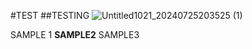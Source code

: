 #TEST
##TESTING
![Untitled1021_20240725203525 (1)](https://github.com/user-attachments/assets/31a973bd-1e86-4a8d-a81f-2196a36422f3)

<p align="center">

<igm src= "https://postimg.cc/0MSrqJN8">

SAMPLE 1 <b>SAMPLE2</b> SAMPLE3


